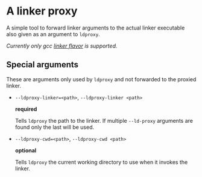 # A linker proxy

A simple tool to forward linker arguments to the actual linker executable also given as an argument to `ldproxy`.

*Currently only gcc [linker
flavor](https://doc.rust-lang.org/rustc/codegen-options/index.html#linker-flavor) is
supported.*

## Special arguments

These are arguments only used by `ldproxy` and not forwarded to the proxied linker.

- `--ldproxy-linker=<path>`, `--ldproxy-linker <path>`

    **required**

    Tells `ldproxy` the path to the linker. If multiple `--ld-proxy` arguments are found
    only the last will be used.
    
- `--ldproxy-cwd=<path>`, `--ldproxy-cwd <path>`

    **optional**

    Tells `ldproxy` the current working directory to use when it invokes the linker.
